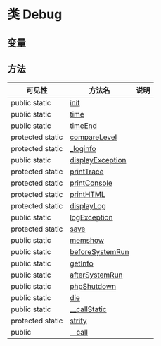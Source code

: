 #  类 Debug




## 变量


## 方法


| 可见性 | 方法名 | 说明 |
|--------|-------|------|
| public static|[init](Debug/init.md) |  |
| public static|[time](Debug/time.md) |  |
| public static|[timeEnd](Debug/timeEnd.md) |  |
| protected static|[compareLevel](Debug/compareLevel.md) |  |
| protected static|[_loginfo](Debug/_loginfo.md) |  |
| public static|[displayException](Debug/displayException.md) |  |
| protected static|[printTrace](Debug/printTrace.md) |  |
| protected static|[printConsole](Debug/printConsole.md) |  |
| protected static|[printHTML](Debug/printHTML.md) |  |
| protected static|[displayLog](Debug/displayLog.md) |  |
| public static|[logException](Debug/logException.md) |  |
| protected static|[save](Debug/save.md) |  |
| public static|[memshow](Debug/memshow.md) |  |
| public static|[beforeSystemRun](Debug/beforeSystemRun.md) |  |
| public static|[getInfo](Debug/getInfo.md) |  |
| public static|[afterSystemRun](Debug/afterSystemRun.md) |  |
| public static|[phpShutdown](Debug/phpShutdown.md) |  |
| public static|[die](Debug/die.md) |  |
| public static|[__callStatic](Debug/__callStatic.md) |  |
| protected static|[strify](Debug/strify.md) |  |
| public |[__call](Debug/__call.md) |  |
